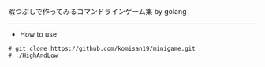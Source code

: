 暇つぶしで作ってみるコマンドラインゲーム集 by golang

---
* How to use
```
# git clone https://github.com/komisan19/minigame.git
# ./HighAndLow
```


